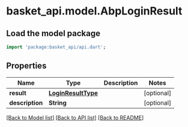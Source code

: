 # basket_api.model.AbpLoginResult

## Load the model package
```dart
import 'package:basket_api/api.dart';
```

## Properties
Name | Type | Description | Notes
------------ | ------------- | ------------- | -------------
**result** | [**LoginResultType**](LoginResultType.md) |  | [optional] 
**description** | **String** |  | [optional] 

[[Back to Model list]](../README.md#documentation-for-models) [[Back to API list]](../README.md#documentation-for-api-endpoints) [[Back to README]](../README.md)


